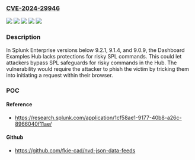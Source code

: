 ### [CVE-2024-29946](https://cve.mitre.org/cgi-bin/cvename.cgi?name=CVE-2024-29946)
![](https://img.shields.io/static/v1?label=Product&message=Splunk%20Cloud%20Platform&color=blue)
![](https://img.shields.io/static/v1?label=Product&message=Splunk%20Enterprise&color=blue)
![](https://img.shields.io/static/v1?label=Version&message=-%3C%209.1.2312.104%20&color=brighgreen)
![](https://img.shields.io/static/v1?label=Version&message=9.2%3C%209.2.1%20&color=brighgreen)
![](https://img.shields.io/static/v1?label=Vulnerability&message=The%20product%20does%20not%20validate%20or%20incorrectly%20validates%20input%20that%20can%20affect%20the%20control%20flow%20or%20data%20flow%20of%20a%20program.&color=brighgreen)

### Description

In Splunk Enterprise versions below 9.2.1, 9.1.4, and 9.0.9, the Dashboard Examples Hub lacks protections for risky SPL commands. This could let attackers bypass SPL safeguards for risky commands in the Hub. The vulnerability would require the attacker to phish the victim by tricking them into initiating a request within their browser.

### POC

#### Reference
- https://research.splunk.com/application/1cf58ae1-9177-40b8-a26c-8966040f11ae/

#### Github
- https://github.com/fkie-cad/nvd-json-data-feeds

